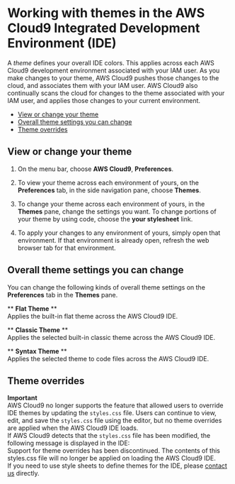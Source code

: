 # Working with themes in the AWS Cloud9 Integrated Development Environment \(IDE\)<a name="settings-theme"></a>

A *theme* defines your overall IDE colors\. This applies across each AWS Cloud9 development environment associated with your IAM user\. As you make changes to your theme, AWS Cloud9 pushes those changes to the cloud, and associates them with your IAM user\. AWS Cloud9 also continually scans the cloud for changes to the theme associated with your IAM user, and applies those changes to your current environment\.
+  [View or change your theme](#settings-theme-view) 
+  [Overall theme settings you can change](#settings-theme-change) 
+  [Theme overrides](#settings-theme-code) 

## View or change your theme<a name="settings-theme-view"></a>

1. On the menu bar, choose **AWS Cloud9**, **Preferences**\.

1. To view your theme across each environment of yours, on the **Preferences** tab, in the side navigation pane, choose **Themes**\.

1. To change your theme across each environment of yours, in the **Themes** pane, change the settings you want\. To change portions of your theme by using code, choose the **your stylesheet** link\.

1. To apply your changes to any environment of yours, simply open that environment\. If that environment is already open, refresh the web browser tab for that environment\.

## Overall theme settings you can change<a name="settings-theme-change"></a>

You can change the following kinds of overall theme settings on the **Preferences** tab in the **Themes** pane\.

** **Flat Theme** **  
Applies the built\-in flat theme across the AWS Cloud9 IDE\.

** **Classic Theme** **  
Applies the selected built\-in classic theme across the AWS Cloud9 IDE\.

** **Syntax Theme** **  
Applies the selected theme to code files across the AWS Cloud9 IDE\.

## Theme overrides<a name="settings-theme-code"></a>

**Important**  
AWS Cloud9 no longer supports the feature that allowed users to override IDE themes by updating the `styles.css` file\. Users can continue to view, edit, and save the `styles.css` file using the editor, but no theme overrides are applied when the AWS Cloud9 IDE loads\.   
 If AWS Cloud9 detects that the `styles.css` file has been modified, the following message is displayed in the IDE:  
Support for theme overrides has been discontinued\. The contents of this styles\.css file will no longer be applied on loading the AWS Cloud9 IDE\.  
If you need to use style sheets to define themes for the IDE, please [contact us](https://aws.amazon.com/contact-us/) directly\. 